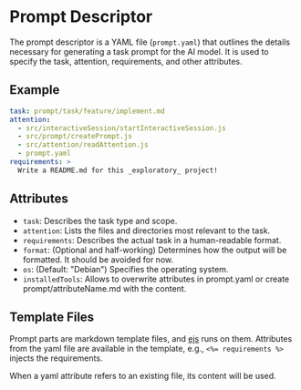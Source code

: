 # Prompt Descriptor

The prompt descriptor is a YAML file (`prompt.yaml`) that outlines the details necessary for generating a task prompt for the AI model. It is used to specify the task, attention, requirements, and other attributes.

## Example

```yaml
task: prompt/task/feature/implement.md
attention:
  - src/interactiveSession/startInteractiveSession.js
  - src/prompt/createPrompt.js
  - src/attention/readAttention.js
  - prompt.yaml
requirements: >
  Write a README.md for this _exploratory_ project!
```

## Attributes

- `task`: Describes the task type and scope.
- `attention`: Lists the files and directories most relevant to the task.
- `requirements`: Describes the actual task in a human-readable format.
- `format`: (Optional and half-working) Determines how the output will be formatted. It should be avoided for now.
- `os`: (Default: "Debian") Specifies the operating system.
- `installedTools`: Allows to overwrite attributes in prompt.yaml or create prompt/attributeName.md with the content.

## Template Files

Prompt parts are markdown template files, and [ejs](https://ejs.co/) runs on them. Attributes from the yaml file are available in the template, e.g., `<%= requirements %>` injects the requirements.

When a yaml attribute refers to an existing file, its content will be used.
